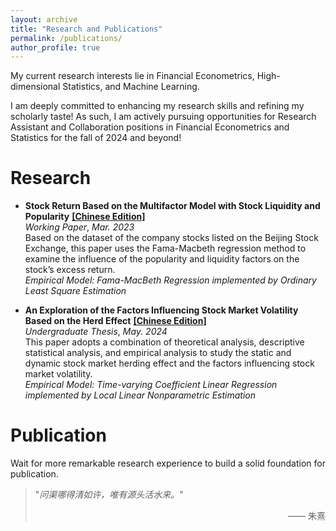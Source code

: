 ```yaml
---
layout: archive
title: "Research and Publications"
permalink: /publications/
author_profile: true
---
```



My current research interests lie in Financial Econometrics, High-dimensional Statistics, and Machine Learning.   

I am deeply committed to enhancing my research skills and refining my scholarly taste! As such, I am actively pursuing opportunities for Research Assistant and Collaboration positions in Financial Econometrics and Statistics for the fall of 2024 and beyond!

Research
======
* **Stock Return Based on the Multifactor Model with Stock Liquidity and Popularity** [**[Chinese Edition]**](../assets/知名度因子及流动性因子对股票收益率影响研究.pdf)  
   _Working Paper_, _Mar. 2023_  
  Based on the dataset of the company stocks listed on the Beijing Stock Exchange, this paper uses the Fama-Macbeth regression method to examine the influence of the popularity and liquidity factors on the stock’s excess return.  
   _Empirical Model: Fama-MacBeth Regression implemented by Ordinary Least Square Estimation_

* **An Exploration of the Factors Influencing Stock Market Volatility Based on the Herd Effect** [**[Chinese Edition]**](../assets/基于羊群效应对股票市场波动性影响因子的探究.pdf)   
  _Undergraduate Thesis_, _May. 2024_  
  This paper adopts a combination of theoretical analysis, descriptive statistical analysis, and empirical analysis to study the static and dynamic stock market herding effect and the factors influencing stock market volatility.  
    _Empirical Model: Time-varying Coefficient Linear Regression implemented by Local Linear Nonparametric Estimation_
  
Publication
======
Wait for more remarkable research experience to build a solid foundation for publication.


> "_问渠哪得清如许，唯有源头活水来。_"
> <p align="right">  —— 朱熹 </p>
